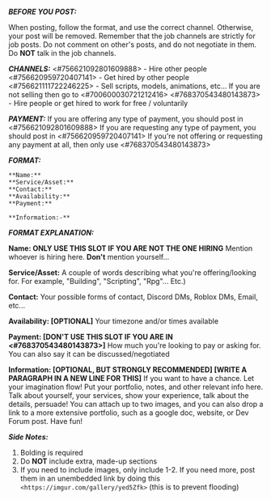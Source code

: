 ***BEFORE YOU POST:***

When posting, follow the format, and use the correct channel. Otherwise, your post will be removed.
Remember that the job channels are strictly for job posts. Do not comment on other's posts, and do not negotiate in them. Do **__NOT__** talk in the job channels.

***CHANNELS:***
<#756621092801609888> - Hire other people
<#756620959720407141> - Get hired by other people
<#756621111722246225> - Sell scripts, models, animations, etc... If you are not selling then go to <#700600030721212416>
<#768370543480143873> - Hire people or get hired to work for free / voluntarily

***PAYMENT:***
If you are offering any type of payment, you should post in <#756621092801609888>
If you are requesting any type of payment, you should post in <#756620959720407141>
If you're not offering or requesting any payment at all, then only use <#768370543480143873>

***FORMAT:***
```
**Name:**
**Service/Asset:**
**Contact:**
**Availability:**
**Payment:**

**Information:-**

```

***FORMAT EXPLANATION:***

**Name: __ONLY USE THIS SLOT IF YOU ARE NOT THE ONE HIRING__** Mention whoever is hiring here. **Don't** mention yourself...

**Service/Asset:** A couple of words describing what you're offering/looking for. For example, "Building", "Scripting", "Rpg"... Etc.)

**Contact:** Your possible forms of contact, Discord DMs, Roblox DMs, Email, etc...

**Availability: __[OPTIONAL]__** Your timezone and/or times available

**Payment: __[DON'T USE THIS SLOT IF YOU ARE IN <#768370543480143873>]__** How much you're looking to pay or asking for. You can also say it can be discussed/negotiated

**Information: __[OPTIONAL, BUT STRONGLY RECOMMENDED]__ __[WRITE A PARAGRAPH IN A NEW LINE FOR THIS]__**
If you want to have a chance. Let your imagination flow! Put your portfolio, notes, and other relevant info here. Talk about yourself, your services, show your experience, talk about the details, persuade! You can attach up to two images, and you can also drop a link to a more extensive portfolio, such as a google doc, website, or Dev Forum post. Have fun!

***Side Notes:***
1) Bolding is required
2) Do **NOT** include extra, made-up sections
3) If you need to include images, only include 1-2. If you need more, post them in an unembedded link by doing this `<https://imgur.com/gallery/yed5Zfk>` (this is to prevent flooding)
